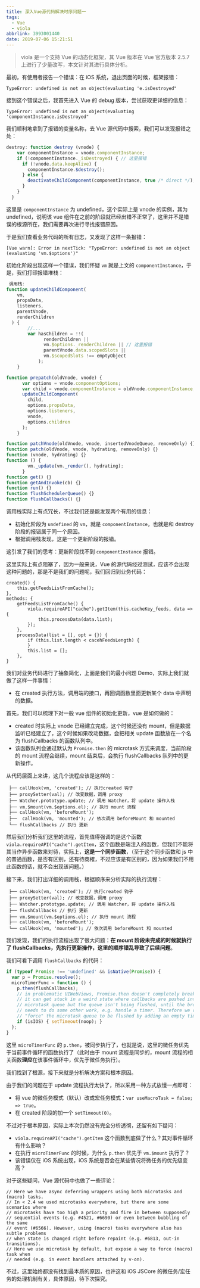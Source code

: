 ```yaml
---
title: 深入Vue源代码解决时序问题一
tags:
  - Vue
  - viola
abbrlink: 3993001440
date: 2019-07-06 15:21:51
---
```


>viola 是一个支持 Vue 的动态化框架，其 Vue 版本在 Vue 官方版本 2.5.7 上进行了少量改写，本文针对其进行具体分析。

最初，有使用者报告一个错误：在 iOS 系统，退出页面的时候，框架报错：

```
TypeError: undefined is not an object(evaluating 'e.isDestroyed"
```

接到这个错误之后，我首先进入 Vue 的 debug 版本，尝试获取更详细的信息：

```
TypeError: undefined is not an object(evaluating 'componentInstance.isDestroyed"
```

我们顺利地拿到了报错的变量名称，去 Vue 源代码中搜索，我们可以发现报错之处：

```javascript
destroy: function destroy (vnode) {
    var componentInstance = vnode.componentInstance;
    if (!componentInstance._isDestroyed) { // 这里报错
      if (!vnode.data.keepAlive) {
        componentInstance.$destroy();
      } else {
        deactivateChildComponent(componentInstance, true /* direct */);
      }
    }
  }
```

这里是 `componentInstance` 为 undefined，这个实际上是 vnode 的实例，其为 undefined，说明该 vue 组件在之前的阶段就已经出错不正常了，这里并不是错误的根源所在，我们需要再次进行寻找报错原因。

于是我们查看业务代码的所有日志，又发现了这样一条报错：

```
[Vue warn]: Error in nextTick: "TypeError: undefined is not an object (evaluating 'vm.$options')" 
```

初始化阶段出现这样一个错误，我们怀疑 `vm` 就是上文的 `componentInstance`，于是，我们打印报错堆栈：

```javascript
 调用栈:
function updateChildComponent(
    vm,
    propsData,
    listeners,
    parentVnode,
    renderChildren
  ) {
        //...
        var hasChildren = !!(
              renderChildren ||
              vm.$options._renderChildren || // 这里报错
              parentVnode.data.scopedSlots ||
              vm.$scopedSlots !== emptyObject
            );
    }

function prepatch(oldVnode, vnode) {
      var options = vnode.componentOptions;
      var child = vnode.componentInstance = oldVnode.componentInstance;
      updateChildComponent(
        child,
        options.propsData,
        options.listeners,
        vnode,
        options.children
      );
    }

function patchVnode(oldVnode, vnode, insertedVnodeQueue, removeOnly) {}
function patch(oldVnode, vnode, hydrating, removeOnly) {}
function (vnode, hydrating) {}
function () {
        vm._update(vm._render(), hydrating);
      }
function get() {}
function getAndInvoke(cb) {}
function run() {}
function flushSchedulerQueue() {}
function flushCallbacks() {}
```

调用栈实际上有点冗长，不过我们还是能发现两个有用的信息：

* 初始化阶段为 `undefined` 的 `vm`，就是 `componentInstance`，也就是和 destroy 阶段的报错属于同一个原因。
* 根据调用栈发现，这是一个更新阶段的报错。

这引发了我们的思考：更新阶段找不到 `componentInstance` 报错。

这里实际上有点阻塞了，因为一般来说，Vue 的源代码经过测试，应该不会出现这种问题的，那是不是我们的问题呢，我们回归到业务代码：

```
created() {
    this.getFeedsListFromCache();
},
methods: {
    getFeedsListFromCache() {
        viola.requireAPI("cache").getItem(this.cacheKey_feeds, data => {
            this.processData(data.list);
        });
    },
    processData(list = [], opt = {}) {
        if (this.list.length < cacehFeedsLength) {
        }
        this.list = [];
    },
}
```

我们对业务代码进行了抽象简化，上面是我们的最小问题 Demo，实际上我们就做了这样一件事情：

* 在 created 执行方法，调用端的接口，再回调函数里面更新某个 data 中声明的数据。

首先，我们可以梳理下对一般 vue 组件的初始化更新，vue 是如何做的：

* created 时实际上 vnode 已经建立完成，这个时候还没有 mount，但是数据监听已经建立了，这个时候如果改动数据，会把相关 update 函数放在一个名为 flushCallbacks 的函数队列中。
* 该函数队列会通过默认为 `Promise.then` 的 microtask 方式来调度，当前阶段的 mount 流程会继续，mount 结束后，会执行 flushCallbacks 队列中的更新操作。

从代码层面上来讲，这几个流程应该是这样的：

```
 ├── callHook(vm, 'created'); // 执行created 钩子
 ├── proxySetter(val); // 改变数据，调用 proxy
 ├── Watcher.prototype.update; // 调用 Watcher，将 update 操作入栈
 ├── vm.$mount(vm.$options.el); // 执行 mount 流程
 ├── callHook(vm, 'beforeMount');
 ├──  callHook(vm, 'mounted'); // 依次调用 beforeMount 和 mounted
 └── flushCallbacks // 执行 更新
```

然后我们分析我们这里的流程，首先值得强调的是这个函数 `viola.requireAPI("cache").getItem`，这个函数是端注入的函数，但我们不能将其当作异步函数来对待，实际上，**这是一个同步函数**，（至于这个同步函数和 js 中的普通函数，是否有区别，还有待商榷，不过应该是有区别的，因为如果我们不用此函数的话，就不会出现该问题。）

接下来，我们打出详细的调用栈，根据顺序来分析实际的执行流程：

```
 ├── callHook(vm, 'created'); // 执行created 钩子
 ├── proxySetter(val); // 改变数据，调用 proxy
 ├── Watcher.prototype.update; // 调用 Watcher，将 update 操作入栈
 ├── flushCallbacks // 执行 更新
 ├── vm.$mount(vm.$options.el); // 执行 mount 流程 
 ├── callHook(vm, 'beforeMount');
 └── callHook(vm, 'mounted'); // 依次调用 beforeMount 和 mounted
```

我们发现，我们的执行流程出现了很大问题：**在 mount 阶段未完成的时候就执行了 flushCallbacks，先执行更新操作，这里的顺序错乱导致了后续问题**。

我们可看下调用 `flushCallbacks` 的代码：

```javascript
if (typeof Promise !== 'undefined' && isNative(Promise)) {
  var p = Promise.resolve();
  microTimerFunc = function () {
    p.then(flushCallbacks);
    // in problematic UIWebViews, Promise.then doesn't completely break, but
    // it can get stuck in a weird state where callbacks are pushed into the
    // microtask queue but the queue isn't being flushed, until the browser
    // needs to do some other work, e.g. handle a timer. Therefore we can
    // "force" the microtask queue to be flushed by adding an empty timer.
    if (isIOS) { setTimeout(noop); }
  };
} 
```

这里 `microTimerFunc` 的 `p.then`，被同步执行了，也就是说，这里的微任务优先于当前事件循环的函数执行了（此时由于 mount 流程是同步的，mount 流程的相关函数**理应**在该事件循环中，优先于微任务执行）。

我们找到了根源，接下来就是分析解决方案和根本原因。

由于我们的问题在于 update 流程执行太快了，所以采用一种方式放慢一点即可：

* 将 vue 的微任务模式（默认）改成宏任务模式：`var useMacroTask = false; => true`。
* 在 created 阶段的加一个 `setTimeout(0)`。

不过对于根本原因，实际上本次仍然没有完全分析透彻，还留有如下疑问：

* `viola.requireAPI("cache").getItem` 这个函数到底做了什么？其对事件循环有什么影响？
* 在执行 `microTimerFunc` 的时候，为什么 `p.then` 优先于 `vm.$mount` 执行了？
* 该错误仅在 iOS 系统出现，iOS 系统是否会在某些情况将微任务的优先级变高？

对于这些疑问，Vue 源代码中也做了一些评论：

```
// Here we have async deferring wrappers using both microtasks and (macro) tasks.
// In < 2.4 we used microtasks everywhere, but there are some scenarios where
// microtasks have too high a priority and fire in between supposedly
// sequential events (e.g. #4521, #6690) or even between bubbling of the same
// event (#6566). However, using (macro) tasks everywhere also has subtle problems
// when state is changed right before repaint (e.g. #6813, out-in transitions).
// Here we use microtask by default, but expose a way to force (macro) task when
// needed (e.g. in event handlers attached by v-on).
```

不过，这里始终都没有找到最本质的原因，也许这和 iOS JSCore 的微任务/宏任务的处理机制有关，具体原因，待下次探究。



